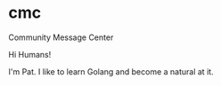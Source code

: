 # cmc
Community Message Center 

Hi Humans!

I'm Pat. I like to learn Golang and become a natural at it.
